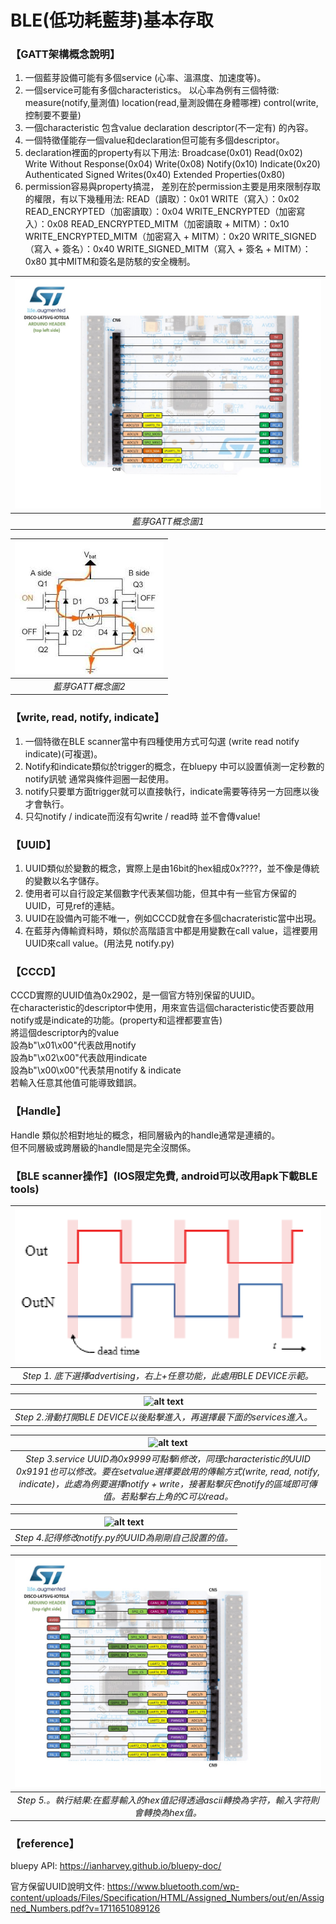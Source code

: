 # BLE(低功耗藍芽)基本存取
### 【GATT架構概念說明】
1. 一個藍芽設備可能有多個service (心率、溫濕度、加速度等)。
2. 一個service可能有多個characteristics。
   以心率為例有三個特徵:
   measure(notify,量測值)
   location(read,量測設備在身體哪裡)
   control(write,控制要不要量)
3. 一個characteristic 包含value declaration descriptor(不一定有) 的內容。
4. 一個特徵僅能存一個value和declaration但可能有多個descriptor。
5. declaration裡面的property有以下用法:
   Broadcase(0x01)
   Read(0x02)
   Write Without Response(0x04)
   Write(0x08)
   Notify(0x10)
   Indicate(0x20)
   Authenticated Signed Writes(0x40)
   Extended Properties(0x80)
6. permission容易與property搞混，
   差別在於permission主要是用來限制存取的權限，有以下幾種用法:
   READ（讀取）：0x01
   WRITE（寫入）：0x02
   READ_ENCRYPTED（加密讀取）：0x04
   WRITE_ENCRYPTED（加密寫入）：0x08
   READ_ENCRYPTED_MITM（加密讀取 + MITM）：0x10
   WRITE_ENCRYPTED_MITM（加密寫入 + MITM）：0x20
   WRITE_SIGNED（寫入 + 簽名）：0x40
   WRITE_SIGNED_MITM（寫入 + 簽名 + MITM）：0x80
   其中MITM和簽名是防駭的安全機制。

| ![藍芽概念圖1](image-1.png) |
|:--:|
| *藍芽GATT概念圖1* |

| ![藍芽概念圖2](image-2.png) |
|:--:|
| *藍芽GATT概念圖2* |



### 【write, read, notify, indicate】
1. 一個特徵在BLE scanner當中有四種使用方式可勾選 (write read notify indicate)(可複選)。
2. Notify和indicate類似於trigger的概念，在bluepy 中可以設置偵測一定秒數的notify訊號 通常與條件迴圈一起使用。
3. notify只要單方面trigger就可以直接執行，indicate需要等待另一方回應以後才會執行。
4. 只勾notify / indicate而沒有勾write / read時 並不會傳value!

### 【UUID】
1. UUID類似於變數的概念，實際上是由16bit的hex組成0x????，並不像是傳統的變數以名字儲存。
2. 使用者可以自行設定某個數字代表某個功能，但其中有一些官方保留的UUID，可見ref的連結。
3. UUID在設備內可能不唯一，例如CCCD就會在多個chacrateristic當中出現。
4. 在藍芽內傳輸資料時，類似於高階語言中都是用變數在call value，這裡要用UUID來call value。(用法見 notify.py)

### 【CCCD】
CCCD實際的UUID值為0x2902，是一個官方特別保留的UUID。  
在characteristic的descriptor中使用，用來宣告這個characteristic使否要啟用notify或是indicate的功能。(property和這裡都要宣告)  
將這個descriptor內的value  
設為b"\x01\x00"代表啟用notify  
設為b"\x02\x00"代表啟用indicate  
設為b"\x00\x00"代表禁用notify & indicate  
若輸入任意其他值可能導致錯誤。  

### 【Handle】
Handle 類似於相對地址的概念，相同層級內的handle通常是連續的。  
但不同層級或跨層級的handle間是完全沒關係。

### 【BLE scanner操作】(IOS限定免費, android可以改用apk下載BLE tools)

| ![alt text](image-3.png) |
|:--:|
| *Step 1. 底下選擇advertising，右上+任意功能，此處用BLE DEVICE示範。* |

| ![alt text](image-4.png) |
|:--:|
| *Step 2.滑動打開BLE DEVICE以後點擊進入，再選擇最下面的services進入。* |

| ![alt text](image-5.png) |
|:--:|
| *Step 3.service UUID為0x9999可點擊i修改，同理characteristic的UUID 0x9191也可以修改。要在setvalue選擇要啟用的傳輸方式(write, read, notify, indicate)，此處為例要選擇notify + write，接著點擊灰色notify的區域即可傳值。若點擊右上角的C可以read。* |

| ![alt text](image-6.png) |
|:--:|
| *Step 4.記得修改notify.py的UUID為剛剛自己設置的值。* |

| ![alt text](image.png) |
|:--:|
| *Step 5.。執行結果:在藍芽輸入的hex值記得透過ascii轉換為字符，輸入字符則會轉換為hex值。* |


### 【reference】
bluepy API: https://ianharvey.github.io/bluepy-doc/  

官方保留UUID說明文件: https://www.bluetooth.com/wp-content/uploads/Files/Specification/HTML/Assigned_Numbers/out/en/Assigned_Numbers.pdf?v=1711651089126

